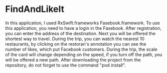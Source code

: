 # FindAndLikeIt

In this application, I used RxSwift.frameworks Fasebook.framework. To use this application, you need to have a login in the Fasebook. After registration, you can enter the address of the destination. Next you will be offered the shortest way to travel. During the trip, you can watch the nearest 10 restaurants, by clicking on the restoran's annotation you can see the number of likes, which put Facebook customers.
During the trip, the scale of the card will change depending on the speed, if you turn off the path, you will be offered a new path.
After downloading the project from the repository, do not forget to use the command "pod install".
